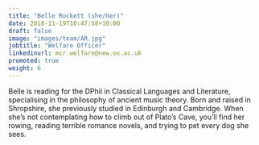 ```yaml
---
title: "Belle Rockett (she/her)"
date: 2018-11-19T10:47:58+10:00
draft: false
image: "images/team/AR.jpg"
jobtitle: "Welfare Officer"
linkedinurl: mcr.welfare@new.ox.ac.uk
promoted: true
weight: 6
---
```


Belle is reading for the DPhil in Classical Languages and Literature, specialising in the philosophy of ancient music theory. Born and raised in Shropshire, she previously studied in Edinburgh and Cambridge. When she’s not contemplating how to climb out of Plato’s Cave, you’ll find her rowing, reading terrible romance novels, and trying to pet every dog she sees.
